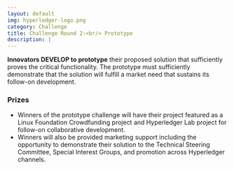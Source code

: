 ```yaml
---
layout: default
img: hyperledger-logo.png
category: Challenge
title: Challenge Round 2:<br/> Prototype
description: |
---
```

**Innovators DEVELOP to prototype** their proposed solution that sufficiently proves the critical functionality. The prototype must sufficiently demonstrate that the solution will fulfill a market need that sustains its follow-on development.

### Prizes
*    Winners of the prototype challenge will have their project featured as a Linux Foundation Crowdfunding project and Hyperledger Lab project for follow-on collaborative development.
*    Winners will also be provided marketing support including the opportunity to demonstrate their solution to the Technical Steering Committee, Special Interest Groups, and promotion across Hyperledger channels.
